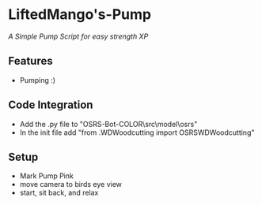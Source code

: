 # LiftedMango's-Pump
<i>A Simple Pump Script for easy strength XP</i>
## Features
- Pumping :)


## Code Integration

- Add the .py file to "OSRS-Bot-COLOR\src\model\osrs"
- In the init file add "from .WDWoodcutting import OSRSWDWoodcutting"

## Setup
- Mark Pump Pink
- move camera to birds eye view
- start, sit back, and relax
